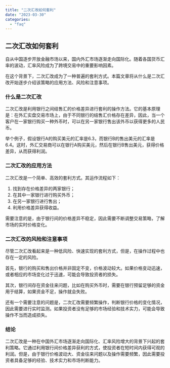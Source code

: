 ```yaml
---
title: "二次汇改如何套利"
date: "2023-03-30"
categories: 
  - "faq"
---
```


## 二次汇改如何套利

自从中国逐步开放金融市场以来，国内外汇市场逐渐走向国际化。随着各国货币汇率的波动，汇率风险成为了跨境交易中的重要影响因素。

在这个背景下，二次汇改成为了一种普遍的套利方式。本篇文章将从什么是二次汇改开始逐步介绍该策略的应用方法、风险和注意事项。

### 什么是二次汇改

二次汇改是利用银行之间结售汇的价格差异进行套利的操作方法。它的基本原理是：在外汇实盘交易市场上，由于不同银行的结售汇价格存在差异，因此，当一个客户在一家银行购买一种外币时，可以在另一家银行售出该外币以获得更多的人民币。

举个例子，假设银行A的购买美元的汇率是6.3，而银行B的售出美元的汇率是6.4。这时，外汇交易商可以在银行A购买美元，然后在银行B售出美元，获得价格差异，从而获得利润。

### 二次汇改的应用方法

二次汇改是一个简单、高效的套利方式。其运作流程如下：

1. 找到存在价格差异的两家银行；
2. 在其中一家银行进行购买外币；
3. 在另一家银行进行售出；
4. 利用价格差异获得收益。

需要注意的是，由于银行间的价格差异不稳定，因此需要不断调整交易策略，了解市场的实时价格变化。

### 二次汇改的风险和注意事项

尽管二次汇改看起来是一种低风险、快速实现的套利方式，但是，在操作过程中也存在一定的风险。

首先，银行的购买和售出价格并非固定不变，价格波动较大。如果价格变动迅速，或者相应的市场变化过于迅速，可能会导致投资者的损失。

其次，银行间存在资金往来问题，比如在购买外币时，需要在银行预留足够的资金用于结算，如果资金不足，操作就会失败。

还有一个需要注意的问题是，二次汇改需要频繁操作，判断银行价格的变化情况，因此需要进行实时监测。如果投资者没有足够的市场经验和技术实力，可能会导致操作不当而造成损失。

### 结论

二次汇改是一种在中国外汇市场逐渐走向国际化、汇率风险增大的背景下兴起的套利策略。它通过利用银行间价格差异获利的方式，使投资者在短时间内获得可观的利润。但是，由于银行价格波动大、资金往来问题以及操作需要频繁，因此需要投资者具备足够的经验、技术实力和市场判断能力。
